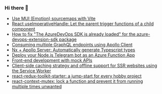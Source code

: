 ### Hi there 👋

<!--
**marcveens/marcveens** is a ✨ _special_ ✨ repository because its `README.md` (this file) appears on your GitHub profile.

Here are some ideas to get you started:

- 🔭 I’m currently working on ...
- 🌱 I’m currently learning ...
- 👯 I’m looking to collaborate on ...
- 🤔 I’m looking for help with ...
- 💬 Ask me about ...
- 📫 How to reach me: ...
- 😄 Pronouns: ...
- ⚡ Fun fact: ...
-->

<!-- BLOGPOSTS:START -->
- [Use MUI (Emotion) sourcemaps with Vite](https://marcveens.nl/posts/mui-sourcemaps-with-vite)
- [React useImperativeHandle: Let the parent trigger functions of a child component](https://marcveens.nl/posts/react-let-parent-trigger-functions-of-child-component)
- [How to fix "The AzureDevOps SDK is already loaded" for the azure-devops-extension-sdk package](https://marcveens.nl/posts/azure-devops-extension-sdk-fix-already-loaded)
- [Consuming multiple GraphQL endpoints using Apollo Client](https://marcveens.nl/posts/consuming-multiple-graphql-endpoints-using-apollo-client)
- [Nx + Apollo Server: Automatically generate Typescript types](https://marcveens.nl/posts/nx-apollo-auto-generate-types)
- [Deploy your Node.js Telegram bot as an Azure Function App](https://marcveens.nl/posts/deploy-telegram-bot-as-azure-function-app)
- [Front-end development with mock APIs](https://marcveens.nl/posts/front-end-development-with-mock-apis)
- [Client-side caching strategy and offline support for SSR websites using the Service Worker](https://marcveens.nl/posts/ssr-website-service-worker-caching-strategy)
- [react-redux-toolkit-starter: a jump-start for every hobby project](https://marcveens.nl/posts/react-redux-toolkit-starter)
- [react-context-mutex: lock a function and prevent it from running multiple times unwanted](https://marcveens.nl/posts/react-context-mutex)
<!-- BLOGPOSTS:END -->
